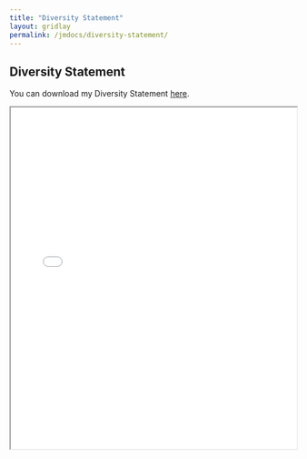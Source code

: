 ```yaml
---
title: "Diversity Statement"
layout: gridlay
permalink: /jmdocs/diversity-statement/
---
```


## Diversity Statement

You can download my Diversity Statement [here](/assets/DiversityStatement_SaharnazBabaeiBalderlou.pdf).

<iframe src="/assets/DiversityStatement_SaharnazBabaeiBalderlou.pdf" width="100%" height="600px"></iframe>
